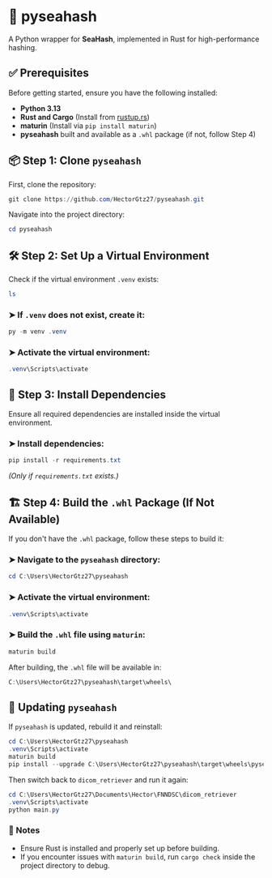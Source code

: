 # 🦀 pyseahash

A Python wrapper for **SeaHash**, implemented in Rust for high-performance hashing.

## ✅ Prerequisites

Before getting started, ensure you have the following installed:

- **Python 3.13**
- **Rust and Cargo** (Install from [rustup.rs](https://rustup.rs/))
- **maturin** (Install via `pip install maturin`)
- **pyseahash** built and available as a `.whl` package (if not, follow Step 4)

## 📦 Step 1: Clone `pyseahash`

First, clone the repository:

```powershell
git clone https://github.com/HectorGtz27/pyseahash.git
```

Navigate into the project directory:

```powershell
cd pyseahash
```

## 🛠 Step 2: Set Up a Virtual Environment

Check if the virtual environment `.venv` exists:

```powershell
ls
```

### ➤ If `.venv` does **not** exist, create it:

```powershell
py -m venv .venv
```

### ➤ Activate the virtual environment:

```powershell
.venv\Scripts\activate
```

## 🔧 Step 3: Install Dependencies

Ensure all required dependencies are installed inside the virtual environment.

### ➤ Install dependencies:

```powershell
pip install -r requirements.txt
```

_(Only if `requirements.txt` exists.)_

## 🏗️ Step 4: Build the `.whl` Package (If Not Available)

If you don't have the `.whl` package, follow these steps to build it:

### ➤ Navigate to the `pyseahash` directory:

```powershell
cd C:\Users\HectorGtz27\pyseahash
```

### ➤ Activate the virtual environment:

```powershell
.venv\Scripts\activate
```

### ➤ Build the `.whl` file using `maturin`:

```powershell
maturin build
```

After building, the `.whl` file will be available in:

```powershell
C:\Users\HectorGtz27\pyseahash\target\wheels\
```

## 🔄 Updating `pyseahash`

If `pyseahash` is updated, rebuild it and reinstall:

```powershell
cd C:\Users\HectorGtz27\pyseahash
.venv\Scripts\activate
maturin build
pip install --upgrade C:\Users\HectorGtz27\pyseahash\target\wheels\pyseahash-0.1.0-cp313-cp313-win_amd64.whl
```

Then switch back to `dicom_retriever` and run it again:

```powershell
cd C:\Users\HectorGtz27\Documents\Hector\FNNDSC\dicom_retriever
.venv\Scripts\activate
python main.py
```

### 📝 Notes

- Ensure Rust is installed and properly set up before building.
- If you encounter issues with `maturin build`, run `cargo check` inside the project directory to debug.

